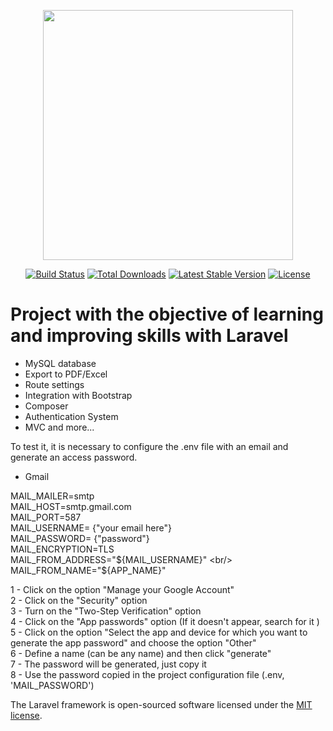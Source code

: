 <p align="center"><a href="https://laravel.com" target="_blank"><img src="https://raw.githubusercontent.com/laravel/art/master/logo-lockup/5%20SVG/2%20CMYK/1%20Full%20Color/laravel-logolockup-cmyk-red.svg" width="400"></a></p>

<p align="center">
<a href="https://travis-ci.org/laravel/framework"><img src="https://travis-ci.org/laravel/framework.svg" alt="Build Status"></a>
<a href="https://packagist.org/packages/laravel/framework"><img src="https://img.shields.io/packagist/dt/laravel/framework" alt="Total Downloads"></a>
<a href="https://packagist.org/packages/laravel/framework"><img src="https://img.shields.io/packagist/v/laravel/framework" alt="Latest Stable Version"></a>
<a href="https://packagist.org/packages/laravel/framework"><img src="https://img.shields.io/packagist/l/laravel/framework" alt="License"></a>
</p>

# Project with the objective of learning and improving skills with Laravel

- MySQL database
- Export to PDF/Excel
- Route settings
- Integration with Bootstrap
- Composer
- Authentication System
- MVC and more...

To test it, it is necessary to configure the .env file with an email and generate an access password.

- Gmail

MAIL_MAILER=smtp <br/>
MAIL_HOST=smtp.gmail.com <br/>
MAIL_PORT=587 <br/>
MAIL_USERNAME= {"your email here"} <br/>
MAIL_PASSWORD= {"password"} <br/>
MAIL_ENCRYPTION=TLS <br/>
MAIL_FROM_ADDRESS="${MAIL_USERNAME}" <br/>
MAIL_FROM_NAME="${APP_NAME}" <br/>

1 - Click on the option "Manage your Google Account" <br/>
2 - Click on the "Security" option <br/>
3 - Turn on the "Two-Step Verification" option <br/>
4 - Click on the "App passwords" option (If it doesn't appear, search for it ) <br/>
5 - Click on the option "Select the app and device for which you want to generate the app password" and choose the option "Other" <br/>
6 - Define a name (can be any name) and then click "generate" <br/>
7 - The password will be generated, just copy it <br/>
8 - Use the password copied in the project configuration file (.env, 'MAIL_PASSWORD') <br/>


The Laravel framework is open-sourced software licensed under the [MIT license](https://opensource.org/licenses/MIT).
